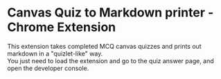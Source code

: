 # Canvas Quiz to Markdown printer - Chrome Extension
This extension takes completed MCQ canvas quizzes and prints out markdown in a "quizlet-like" way.  
You just need to load the extension and go to the quiz answer page, and open the developer console.  
